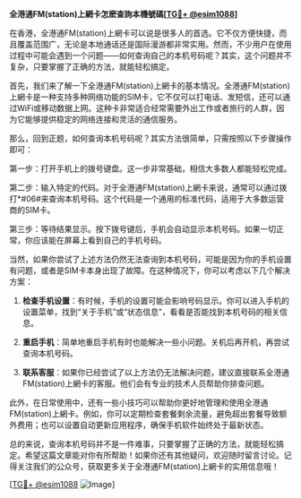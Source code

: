 **全港通FM(station)上網卡怎麽查詢本機號碼[[TG💪+ @esim1088](https://t.me/s/esim1088)]**

在香港，全港通FM(station)上網卡可以说是很多人的首选。它不仅方便快捷，而且覆盖范围广，无论是本地通话还是国际漫游都非常实用。然而，不少用户在使用过程中可能会遇到一个问题——如何查询自己的本机号码呢？其实，这个问题并不复杂，只要掌握了正确的方法，就能轻松搞定。

首先，我们来了解一下全港通FM(station)上網卡的基本情况。全港通FM(station)上網卡是一种支持多种网络功能的SIM卡，它不仅可以打电话、发短信，还可以通过WiFi或移动数据上网。这种卡非常适合经常需要外出工作或者旅行的人群，因为它能够提供稳定的网络连接和灵活的通信服务。

那么，回到正题，如何查询本机号码呢？其实方法很简单，只需按照以下步骤操作即可：

第一步：打开手机上的拨号键盘。这一步非常基础，相信大多数人都能轻松完成。

第二步：输入特定的代码。对于全港通FM(station)上網卡来说，通常可以通过拨打*#06#来查询本机号码。这个代码是一个通用的标准代码，适用于大多数运营商的SIM卡。

第三步：等待结果显示。按下拨号键后，手机会自动显示本机号码。如果一切正常，你应该能在屏幕上看到自己的手机号码。

当然，如果你尝试了上述方法仍然无法查询到本机号码，可能是因为你的手机设置有问题，或者是SIM卡本身出现了故障。在这种情况下，你可以考虑以下几个解决方案：

1. **检查手机设置**：有时候，手机的设置可能会影响号码显示。你可以进入手机的设置菜单，找到“关于手机”或“状态信息”，看看是否能找到本机号码的相关信息。

2. **重启手机**：简单地重启手机有时也能解决一些小问题。关机后再开机，再尝试查询本机号码。

3. **联系客服**：如果你已经尝试了以上方法仍无法解决问题，建议直接联系全港通FM(station)上網卡的客服。他们会有专业的技术人员帮助你排查问题。

此外，在日常使用中，还有一些小技巧可以帮助你更好地管理和使用全港通FM(station)上網卡。例如，你可以定期检查套餐剩余流量，避免超出套餐导致额外费用；也可以设置自动更新应用程序，确保手机软件始终处于最新状态。

总的来说，查询本机号码并不是一件难事，只要掌握了正确的方法，就能轻松搞定。希望这篇文章能对你有所帮助！如果你还有其他疑问，欢迎随时留言讨论。记得关注我们的公众号，获取更多关于全港通FM(station)上網卡的实用信息哦！

[[TG💪+ @esim1088](https://t.me/s/esim1088) ![Image](https://i.postimg.cc/4NQfJmqS/Snipaste-2025-05-13-00-14-12.png)]